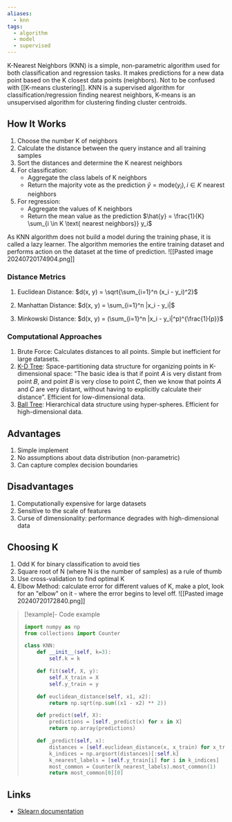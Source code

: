 ```yaml
---
aliases:
  - knn
tags:
  - algorithm
  - model
  - supervised
---
```

K-Nearest Neighbors (KNN) is a simple, non-parametric algorithm used for both classification and regression tasks. It makes predictions for a new data point based on the K closest data points (neighbors).
Not to be confused with [[K-means clustering]]. KNN is a supervised algorithm for classification/regression finding nearest neighbors, K-means is an unsupervised algorithm for clustering finding cluster centroids.

## How It Works

1. Choose the number K of neighbors
2. Calculate the distance between the query instance and all training samples
3. Sort the distances and determine the K nearest neighbors
4. For classification: 
   - Aggregate the class labels of K neighbors
   - Return the majority vote as the prediction $\hat{y} = \text{mode}(y_i), i \in K \text{ nearest neighbors}$
5. For regression:
   - Aggregate the values of K neighbors
   - Return the mean value as the prediction $\hat{y} = \frac{1}{K} \sum_{i \in K \text{ nearest neighbors}} y_i$

As KNN algorithm does not build a model during the training phase, it is called a lazy learner. The algorithm memories the entire training dataset and performs action on the dataset at the time of prediction.
![[Pasted image 20240720174904.png]]
### Distance Metrics

1. Euclidean Distance:
   $d(x, y) = \sqrt{\sum_{i=1}^n (x_i - y_i)^2}$

2. Manhattan Distance:
   $d(x, y) = \sum_{i=1}^n |x_i - y_i|$

3. Minkowski Distance:
   $d(x, y) = (\sum_{i=1}^n |x_i - y_i|^p)^{\frac{1}{p}}$

### Computational Approaches
1. Brute Force: Calculates distances to all points. Simple but inefficient for large datasets.
2. [K-D Tree](https://scikit-learn.org/stable/modules/neighbors.html#k-d-tree): Space-partitioning data structure for organizing points in K-dimensional space: "The basic idea is that if point 𝐴 is very distant from point 𝐵, and point 𝐵 is very close to point 𝐶, then we know that points 𝐴 and 𝐶 are very distant, without having to explicitly calculate their distance". Efficient for low-dimensional data.
3. [Ball Tree](https://scikit-learn.org/stable/modules/neighbors.html#ball-tree): Hierarchical data structure using hyper-spheres. Efficient for high-dimensional data.

## Advantages

1. Simple implement
2. No assumptions about data distribution (non-parametric)
5. Can capture complex decision boundaries

## Disadvantages

1. Computationally expensive for large datasets
2. Sensitive to the scale of features
3. Curse of dimensionality: performance degrades with high-dimensional data

## Choosing K

1. Odd K for binary classification to avoid ties
2. Square root of N (where N is the number of samples) as a rule of thumb
3. Use cross-validation to find optimal K
4. Elbow Method: calculate error for different values of K, make a plot, look for an "elbow" on it - where the error begins to level off.
![[Pasted image 20240720172840.png]]

> [!example]- Code example
> ```python
> import numpy as np
> from collections import Counter
> 
> class KNN:
>     def __init__(self, k=3):
>         self.k = k
> 
>     def fit(self, X, y):
>         self.X_train = X
>         self.y_train = y
> 
>     def euclidean_distance(self, x1, x2):
>         return np.sqrt(np.sum((x1 - x2) ** 2))
> 
>     def predict(self, X):
>         predictions = [self._predict(x) for x in X]
>         return np.array(predictions)
> 
>     def _predict(self, x):
>         distances = [self.euclidean_distance(x, x_train) for x_train in self.X_train]
>         k_indices = np.argsort(distances)[:self.k]
>         k_nearest_labels = [self.y_train[i] for i in k_indices]
>         most_common = Counter(k_nearest_labels).most_common(1)
>         return most_common[0][0]

## Links
* [Sklearn documentation](https://scikit-learn.org/stable/modules/neighbors.html)
